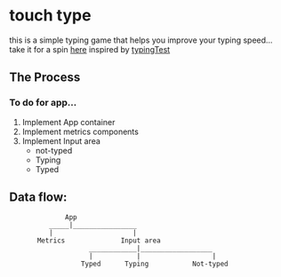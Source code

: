 # touch type
this is a simple typing game that helps you improve your typing speed... 
take it for a spin [here]()
inspired by [typingTest]()

## The Process 
### To do for app...
1. Implement App container
2. Implement metrics components
3. Implement Input area 
      -  not-typed
      -  Typing
      -  Typed




## Data flow: 

                  App
              _____|________________
              |                    |
           Metrics              Input area
                        ____________|__________________
                        |           |                  |
                      Typed      Typing           Not-typed




